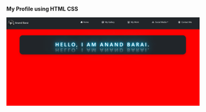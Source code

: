 <b> My Profile using HTML CSS </b>

<img src ="anand gallery/screenshot.png" alt="anand" title="Anand" />
